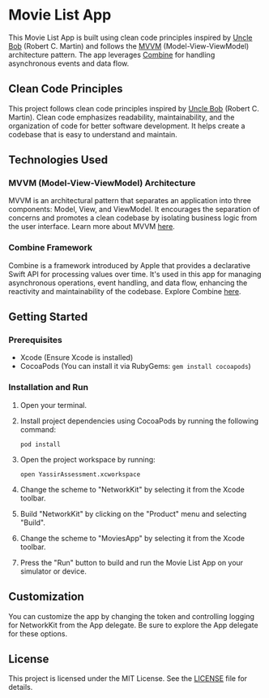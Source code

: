 Movie List App
==============

This Movie List App is built using clean code principles inspired by [Uncle Bob](https://blog.cleancoder.com/) (Robert C. Martin) and follows the [MVVM](https://en.wikipedia.org/wiki/Model%E2%80%93view%E2%80%93viewmodel) (Model-View-ViewModel) architecture pattern. The app leverages [Combine](https://developer.apple.com/documentation/combine) for handling asynchronous events and data flow.

Clean Code Principles
---------------------

This project follows clean code principles inspired by [Uncle Bob](https://blog.cleancoder.com/) (Robert C. Martin). Clean code emphasizes readability, maintainability, and the organization of code for better software development. It helps create a codebase that is easy to understand and maintain.


Technologies Used
-----------------

### MVVM (Model-View-ViewModel) Architecture

MVVM is an architectural pattern that separates an application into three components: Model, View, and ViewModel. It encourages the separation of concerns and promotes a clean codebase by isolating business logic from the user interface. Learn more about MVVM [here](https://en.wikipedia.org/wiki/Model%E2%80%93view%E2%80%93viewmodel).

### Combine Framework

Combine is a framework introduced by Apple that provides a declarative Swift API for processing values over time. It's used in this app for managing asynchronous operations, event handling, and data flow, enhancing the reactivity and maintainability of the codebase. Explore Combine [here](https://developer.apple.com/documentation/combine).

Getting Started
---------------

### Prerequisites

*   Xcode (Ensure Xcode is installed)
*   CocoaPods (You can install it via RubyGems: `gem install cocoapods`)

### Installation and Run

1.  Open your terminal.
2.  Install project dependencies using CocoaPods by running the following command:
    
        pod install
    
3.  Open the project workspace by running:
    
        open YassirAssessment.xcworkspace
    
4.  Change the scheme to "NetworkKit" by selecting it from the Xcode toolbar.
5.  Build "NetworkKit" by clicking on the "Product" menu and selecting "Build".
6.  Change the scheme to "MoviesApp" by selecting it from the Xcode toolbar.
7.  Press the "Run" button to build and run the Movie List App on your simulator or device.

Customization
-------------

You can customize the app by changing the token and controlling logging for NetworkKit from the App delegate. Be sure to explore the App delegate for these options.

License
-------

This project is licensed under the MIT License. See the [LICENSE](LICENSE) file for details.
